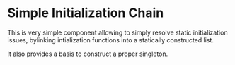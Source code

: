 # Simple Initialization Chain

This is very simple component allowing to simply resolve static
initialization issues, bylinking intialization functions into
a statically constructed list.

It also provides a basis to construct a proper singleton.



